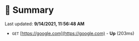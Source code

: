 # 📖 Summary
Last updated: **9/14/2021, 11:56:48 AM**

- `GET` [https://google.com](https://google.com) - **Up** (203ms)
